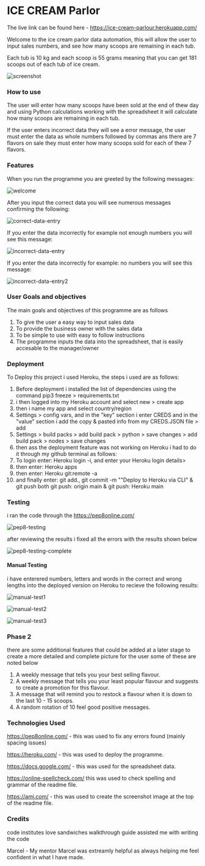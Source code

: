 # ICE CREAM Parlor

The live link can be found here - https://ice-cream-parlour.herokuapp.com/

Welcome to the ice cream parlor data automation, this will allow the user to input sales numbers, and see how many scoops are remaining in each tub.

Each tub is 10 kg and each scoop is 55 grams meaning that you can get 181 scoops out of each tub of ice cream.

![screenshot](assets/images/screenshts.png)



### How to use 

The user will enter how many scoops have been sold at the end of thew day and using Python calculations working with the spreadsheet it will calculate how many scoops are remaining in each tub.

If the user enters incorrect data they will see a error message, the user must enter the data as whole numbers followed by commas ans there are 7 flavors on sale they must enter how many scoops sold for each of thew 7 flavors.

### Features 


When you run the programme you are greeted by the following messages:

![welcome](assets/images/welcome.png)

After you input the correct data you will see numerous messages confirming the following:

![correct-data-entry](assets/images/correct-data-entry.png)

If you enter the data incorrectly for example not enough numbers you will see this message:

![incorrect-data-entry](assets/images/incorrect-data-entry.png)

If you enter the data incorrectly for example: no numbers you will see this message:

![incorrect-data-entry2](assets/images/incorrect-data-entry2.png)

### User Goals and objectives

The main goals and objectives of this programme are as follows

1. To give the user a easy way to input sales data
2. To provide the business owner with the sales data
3. To be simple to use with easy to follow instructions
4. The programme inputs the data into the spreadsheet, that is easily accesable to the manager/owner



### Deployment

To Deploy this project i used Heroku, the steps i used are as follows:

1.  Before deployment i installed the list of dependencies using the command pip3 freeze > requirements.txt
2. i then logged into my Heroku account and select new > create app 
3. then i name my app and select country/region
4. Settings > config vars, and in the "key" section i enter CREDS and in the "value" section i add the copy & pasted info from my CREDS.JSON file > add
5. Settings > build packs > add build pack > python > save changes > add build pack > nodes > save changes 
6. then ass the deployment feature was not working on Heroku i had to do it through my github terminal as follows:
7. To login enter: Heroku login -i, and enter your Heroku login details>
8. then enter: Heroku apps
9. then enter: Heroku git:remote -a 
10. and finally enter: git add., git commit -m ""Deploy to Heroku via CLI" & git push both git push: origin main & git push: Heroku main 

### Testing

i ran the code through the https://pep8online.com/

![pep8-testing](assets/images/pep8-testing.png)

after reviewing the results i fixed all the errors with the results shown below

![pep8-testing-complete](assets/images/pep8-testing-complete.png)

#### Manual Testing

i have enterered numbers, letters and words in the correct and wrong lengths into the deployed version on Heroku  to recieve the following results:

![manual-test1](assets/images/manual-test1.png)

![manual-test2](assets/images/manual-test2.png)

![manual-test3](assets/images/manual-test3.png)





### Phase 2 

there are some additional features that could be added at a later stage to create a more detailed and complete picture for the user some of these are noted below

1. A weekly message that tells you your best selling flavour.
2. A weekly message that tells you your least popular flavour and suggests to create a promotion for this flavour.
3. A message that will remind you to restock a flavour when it is down to the last 10 - 15 scoops.
4. A random rotation of 10 feel good positive messages.


### Technologies Used 

https://pep8online.com/ - this was used to fix any errors found (mainly spacing issues)

https://heroku.com/ - this was used to deploy the programme.

https://docs.google.com/ - this was used for the spreadsheet data.

https://online-spellcheck.com/ this was used to check spelling and grammar of the readme file.

https://ami.com/ - this was used to create the screenshot image at the top of the readme file.







### Credits

code institutes love sandwiches walkthrough guide assisted me with writing the code

Marcel - My mentor Marcel was extreamly helpful as always helping me feel confident in what I have made.


